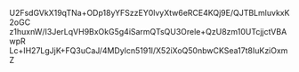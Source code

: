 U2FsdGVkX19qTNa+ODp18yYFSzzEY0lvyXtw6eRCE4KQj9E/QJTBLmluvkxK2oGC
z1huxnW/I3JerLqVH9BxOkG5g4iSarmQTsQU3Orele+QzU8zm10UTcjjctVBAwpR
Lc+IH27LgJjK+FQ3uCaJ/4MDylcn5191l/X52iXoQ50nbwCKSea17t8IuKziOxmZ
